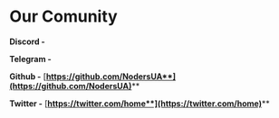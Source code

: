 # Our Comunity

**Discord -**&#x20;

**Telegram -**&#x20;

**Github -**  [**https://github.com/NodersUA**](https://github.com/NodersUA)****

**Twitter -**  [**https://twitter.com/home**](https://twitter.com/home)****
